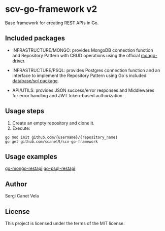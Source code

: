 # scv-go-framework v2

Base framework for creating REST APIs in Go.

## Included packages
- INFRASTRUCTURE/MONGO: provides MongoDB connection function and Repository Pattern with CRUD operations using the official [mongo-driver](https://github.com/mongodb/mongo-go-driver).
- INFRASTRUCTURE/PSQL: provides Postgres connection function and an interface to implement the Repository Pattern using Go´s included [database/sql package](http://go-database-sql.org).

- API/UTILS: provides JSON success/error responses and Middlewares for error handling and JWT token-based authorization.

## Usage steps
1. Create an empty repository and clone it.
2. Execute:
```
go mod init github.com/{username}/{repository_name}
go get github.com/scanet9/scv-go-framework 
```

## Usage examples
[go-mongo-restapi](https://github.com/scanet9/go-mongo-restapi)
[go-psql-restapi](https://github.com/scanet9/go-psql-restapi)

## Author
Sergi Canet Vela

## License
This project is licensed under the terms of the MIT license.
